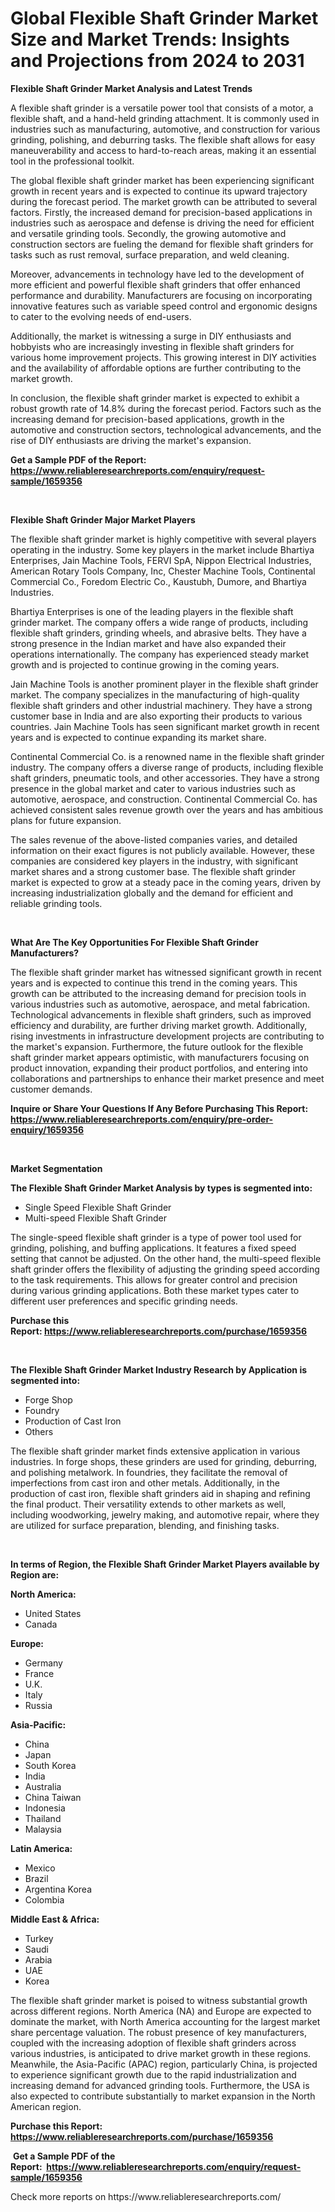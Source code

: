 <p><h1>Global Flexible Shaft Grinder Market Size and Market Trends: Insights and Projections from 2024 to 2031</h1></p><p><strong>Flexible Shaft Grinder Market Analysis and Latest Trends</strong></p>
<p><p>A flexible shaft grinder is a versatile power tool that consists of a motor, a flexible shaft, and a hand-held grinding attachment. It is commonly used in industries such as manufacturing, automotive, and construction for various grinding, polishing, and deburring tasks. The flexible shaft allows for easy maneuverability and access to hard-to-reach areas, making it an essential tool in the professional toolkit.</p><p>The global flexible shaft grinder market has been experiencing significant growth in recent years and is expected to continue its upward trajectory during the forecast period. The market growth can be attributed to several factors. Firstly, the increased demand for precision-based applications in industries such as aerospace and defense is driving the need for efficient and versatile grinding tools. Secondly, the growing automotive and construction sectors are fueling the demand for flexible shaft grinders for tasks such as rust removal, surface preparation, and weld cleaning.</p><p>Moreover, advancements in technology have led to the development of more efficient and powerful flexible shaft grinders that offer enhanced performance and durability. Manufacturers are focusing on incorporating innovative features such as variable speed control and ergonomic designs to cater to the evolving needs of end-users.</p><p>Additionally, the market is witnessing a surge in DIY enthusiasts and hobbyists who are increasingly investing in flexible shaft grinders for various home improvement projects. This growing interest in DIY activities and the availability of affordable options are further contributing to the market growth.</p><p>In conclusion, the flexible shaft grinder market is expected to exhibit a robust growth rate of 14.8% during the forecast period. Factors such as the increasing demand for precision-based applications, growth in the automotive and construction sectors, technological advancements, and the rise of DIY enthusiasts are driving the market's expansion.</p></p>
<p><strong>Get a Sample PDF of the Report:&nbsp; <a href="https://www.reliableresearchreports.com/enquiry/request-sample/1659356">https://www.reliableresearchreports.com/enquiry/request-sample/1659356</a></strong></p>
<p>&nbsp;</p>
<p><strong>Flexible Shaft Grinder Major Market Players</strong></p>
<p><p>The flexible shaft grinder market is highly competitive with several players operating in the industry. Some key players in the market include Bhartiya Enterprises, Jain Machine Tools, FERVI SpA, Nippon Electrical Industries, American Rotary Tools Company, Inc, Chester Machine Tools, Continental Commercial Co., Foredom Electric Co., Kaustubh, Dumore, and Bhartiya Industries.</p><p>Bhartiya Enterprises is one of the leading players in the flexible shaft grinder market. The company offers a wide range of products, including flexible shaft grinders, grinding wheels, and abrasive belts. They have a strong presence in the Indian market and have also expanded their operations internationally. The company has experienced steady market growth and is projected to continue growing in the coming years.</p><p>Jain Machine Tools is another prominent player in the flexible shaft grinder market. The company specializes in the manufacturing of high-quality flexible shaft grinders and other industrial machinery. They have a strong customer base in India and are also exporting their products to various countries. Jain Machine Tools has seen significant market growth in recent years and is expected to continue expanding its market share.</p><p>Continental Commercial Co. is a renowned name in the flexible shaft grinder industry. The company offers a diverse range of products, including flexible shaft grinders, pneumatic tools, and other accessories. They have a strong presence in the global market and cater to various industries such as automotive, aerospace, and construction. Continental Commercial Co. has achieved consistent sales revenue growth over the years and has ambitious plans for future expansion.</p><p>The sales revenue of the above-listed companies varies, and detailed information on their exact figures is not publicly available. However, these companies are considered key players in the industry, with significant market shares and a strong customer base. The flexible shaft grinder market is expected to grow at a steady pace in the coming years, driven by increasing industrialization globally and the demand for efficient and reliable grinding tools.</p></p>
<p>&nbsp;</p>
<p><strong>What Are The Key Opportunities For Flexible Shaft Grinder Manufacturers?</strong></p>
<p><p>The flexible shaft grinder market has witnessed significant growth in recent years and is expected to continue this trend in the coming years. This growth can be attributed to the increasing demand for precision tools in various industries such as automotive, aerospace, and metal fabrication. Technological advancements in flexible shaft grinders, such as improved efficiency and durability, are further driving market growth. Additionally, rising investments in infrastructure development projects are contributing to the market's expansion. Furthermore, the future outlook for the flexible shaft grinder market appears optimistic, with manufacturers focusing on product innovation, expanding their product portfolios, and entering into collaborations and partnerships to enhance their market presence and meet customer demands.</p></p>
<p><strong>Inquire or Share Your Questions If Any Before Purchasing This Report: <a href="https://www.reliableresearchreports.com/enquiry/pre-order-enquiry/1659356">https://www.reliableresearchreports.com/enquiry/pre-order-enquiry/1659356</a></strong></p>
<p>&nbsp;</p>
<p><strong>Market Segmentation</strong></p>
<p><strong>The Flexible Shaft Grinder Market Analysis by types is segmented into:</strong></p>
<p><ul><li>Single Speed Flexible Shaft Grinder</li><li>Multi-speed Flexible Shaft Grinder</li></ul></p>
<p><p>The single-speed flexible shaft grinder is a type of power tool used for grinding, polishing, and buffing applications. It features a fixed speed setting that cannot be adjusted. On the other hand, the multi-speed flexible shaft grinder offers the flexibility of adjusting the grinding speed according to the task requirements. This allows for greater control and precision during various grinding applications. Both these market types cater to different user preferences and specific grinding needs.</p></p>
<p><strong>Purchase this Report:&nbsp;<a href="https://www.reliableresearchreports.com/purchase/1659356">https://www.reliableresearchreports.com/purchase/1659356</a></strong></p>
<p>&nbsp;</p>
<p><strong>The Flexible Shaft Grinder Market Industry Research by Application is segmented into:</strong></p>
<p><ul><li>Forge Shop</li><li>Foundry</li><li>Production of Cast Iron</li><li>Others</li></ul></p>
<p><p>The flexible shaft grinder market finds extensive application in various industries. In forge shops, these grinders are used for grinding, deburring, and polishing metalwork. In foundries, they facilitate the removal of imperfections from cast iron and other metals. Additionally, in the production of cast iron, flexible shaft grinders aid in shaping and refining the final product. Their versatility extends to other markets as well, including woodworking, jewelry making, and automotive repair, where they are utilized for surface preparation, blending, and finishing tasks.</p></p>
<p>&nbsp;</p>
<p><strong>In terms of Region, the Flexible Shaft Grinder Market Players available by Region are:</strong></p>
<p>
    <p> <strong> North America: </strong>
        <ul>
            <li>United States</li>
            <li>Canada</li>
        </ul>
        </p> 
    <p> <strong> Europe: </strong>
        <ul>
            <li>Germany</li>
            <li>France</li>
            <li>U.K.</li>
            <li>Italy</li>
            <li>Russia</li>
        </ul>
        </p> 
    <p> <strong> Asia-Pacific: </strong>
        <ul>
            <li>China</li>
            <li>Japan</li>
            <li>South Korea</li>
            <li>India</li>
            <li>Australia</li>
            <li>China Taiwan</li>
            <li>Indonesia</li>
            <li>Thailand</li>
            <li>Malaysia</li>
        </ul>
        </p> 
    <p> <strong> Latin America: </strong>
        <ul>
            <li>Mexico</li>
            <li>Brazil</li>
            <li>Argentina Korea</li>
            <li>Colombia</li>
        </ul>
        </p> 
    <p> <strong> Middle East & Africa: </strong>
        <ul>
            <li>Turkey</li>
            <li>Saudi</li>
            <li>Arabia</li>
            <li>UAE</li>
            <li>Korea</li>
        </ul>
    </p>
    </p>
<p><p>The flexible shaft grinder market is poised to witness substantial growth across different regions. North America (NA) and Europe are expected to dominate the market, with North America accounting for the largest market share percentage valuation. The robust presence of key manufacturers, coupled with the increasing adoption of flexible shaft grinders across various industries, is anticipated to drive market growth in these regions. Meanwhile, the Asia-Pacific (APAC) region, particularly China, is projected to experience significant growth due to the rapid industrialization and increasing demand for advanced grinding tools. Furthermore, the USA is also expected to contribute substantially to market expansion in the North American region.</p></p>
<p><strong>Purchase this Report: <a href="https://www.reliableresearchreports.com/purchase/1659356">https://www.reliableresearchreports.com/purchase/1659356</a></strong></p>
<p>&nbsp;<strong>Get a Sample PDF of the Report:&nbsp;&nbsp;<a href="https://www.reliableresearchreports.com/enquiry/request-sample/1659356">https://www.reliableresearchreports.com/enquiry/request-sample/1659356</a></strong></p>
<p><strong></strong></p>
<p>Check more reports on https://www.reliableresearchreports.com/</p>